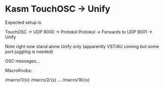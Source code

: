 # Kasm TouchOSC -> Unify

Expected setup is

TouchOSC -> UDP 9000 -> Protokol
Protokol -> Forwards to UDP 9001 -> Unify

Note right now stand alone Unify only
(apparently VST/AU coming but some port 
juggling is needed)

OSC messages...

MacroKnobs:

/macro/1/(x)
/macro/2/(x)
...
/macro/16/(x)